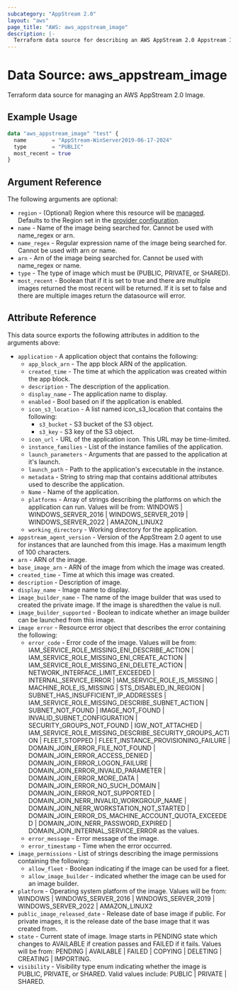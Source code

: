```yaml
---
subcategory: "AppStream 2.0"
layout: "aws"
page_title: "AWS: aws_appstream_image"
description: |-
  Terraform data source for describing an AWS AppStream 2.0 Appstream Image.
---
```


# Data Source: aws_appstream_image

Terraform data source for managing an AWS AppStream 2.0 Image.

## Example Usage

```terraform
data "aws_appstream_image" "test" {
  name        = "AppStream-WinServer2019-06-17-2024"
  type        = "PUBLIC"
  most_recent = true
}

```

## Argument Reference

The following arguments are optional:

* `region` - (Optional) Region where this resource will be [managed](https://docs.aws.amazon.com/general/latest/gr/rande.html#regional-endpoints). Defaults to the Region set in the [provider configuration](https://registry.terraform.io/providers/hashicorp/aws/latest/docs#aws-configuration-reference).
* `name` - Name of the image being searched for. Cannot be used with name_regex or arn.
* `name_regex` - Regular expression name of the image being searched for. Cannot be used with arn or name.
* `arn` - Arn of the image being searched for. Cannot be used with name_regex or name.
* `type` - The type of image which must be (PUBLIC, PRIVATE, or SHARED).
* `most_recent` - Boolean that if it is set to true and there are multiple images returned the most recent will be returned. If it is set to false and there are multiple images return the datasource will error.

## Attribute Reference

This data source exports the following attributes in addition to the arguments above:

* `application` - A application object that contains the following:
    * `app_block_arn` - The app block ARN of the application.
    * `created_time` - The time at which the application was created within the app block.
    * `description` - The description of the application.
    * `display_name` - The application name to display.
    * `enabled` - Bool based on if the application is enabled.
    * `icon_s3_location` - A list named icon_s3_location that contains the following:
        * `s3_bucket` - S3 bucket of the S3 object.
        * `s3_key` - S3 key of the S3 object.
    * `icon_url` - URL of the application icon. This URL may be time-limited.
    * `instance_families` - List of the instance families of the application.
    * `launch_parameters` - Arguments that are passed to the application at it's launch.
    * `launch_path` -  Path to the application's excecutable in the instance.
    * `metadata` - String to string map that contains additional attributes used to describe the application.
    * `Name` - Name of the application.
    * `platforms` - Array of strings describing the platforms on which the application can run.
      Values will be from: WINDOWS | WINDOWS_SERVER_2016 | WINDOWS_SERVER_2019 | WINDOWS_SERVER_2022 | AMAZON_LINUX2
    * `working_directory` - Working directory for the application.
* `appstream_agent_version` - Version of the AppStream 2.0 agent to use for instances that are launched from this image. Has a maximum length of 100 characters.
* `arn` - ARN of the image.
* `base_image_arn` - ARN of the image from which the image was created.
* `created_time` - Time at which this image was created.
* `description` - Description of image.
* `display_name` - Image name to display.
* `image_builder_name` - The name of the image builder that was used to created the private image. If the image is sharedthen the value is null.
* `image_builder_supported` - Boolean to indicate whether an image builder can be launched from this image.
* `image error` - Resource error object that describes the error containing the following:
    * `error_code` - Error code of the image. Values will be from: IAM_SERVICE_ROLE_MISSING_ENI_DESCRIBE_ACTION | IAM_SERVICE_ROLE_MISSING_ENI_CREATE_ACTION | IAM_SERVICE_ROLE_MISSING_ENI_DELETE_ACTION | NETWORK_INTERFACE_LIMIT_EXCEEDED | INTERNAL_SERVICE_ERROR | IAM_SERVICE_ROLE_IS_MISSING | MACHINE_ROLE_IS_MISSING | STS_DISABLED_IN_REGION | SUBNET_HAS_INSUFFICIENT_IP_ADDRESSES | IAM_SERVICE_ROLE_MISSING_DESCRIBE_SUBNET_ACTION | SUBNET_NOT_FOUND | IMAGE_NOT_FOUND | INVALID_SUBNET_CONFIGURATION | SECURITY_GROUPS_NOT_FOUND | IGW_NOT_ATTACHED | IAM_SERVICE_ROLE_MISSING_DESCRIBE_SECURITY_GROUPS_ACTION | FLEET_STOPPED | FLEET_INSTANCE_PROVISIONING_FAILURE | DOMAIN_JOIN_ERROR_FILE_NOT_FOUND | DOMAIN_JOIN_ERROR_ACCESS_DENIED | DOMAIN_JOIN_ERROR_LOGON_FAILURE | DOMAIN_JOIN_ERROR_INVALID_PARAMETER | DOMAIN_JOIN_ERROR_MORE_DATA | DOMAIN_JOIN_ERROR_NO_SUCH_DOMAIN | DOMAIN_JOIN_ERROR_NOT_SUPPORTED | DOMAIN_JOIN_NERR_INVALID_WORKGROUP_NAME | DOMAIN_JOIN_NERR_WORKSTATION_NOT_STARTED | DOMAIN_JOIN_ERROR_DS_MACHINE_ACCOUNT_QUOTA_EXCEEDED | DOMAIN_JOIN_NERR_PASSWORD_EXPIRED | DOMAIN_JOIN_INTERNAL_SERVICE_ERROR as the values.
    * `error_message` - Error message of the image.
    * `error_timestamp` - Time when the error occurred.
* `image_permissions` - List of strings describing the image permissions containing the following:
    * `allow_fleet` - Boolean indicating if the image can be used for a fleet.
    * `allow_image_builder` - indicated whether the image can be used for an image builder.
* `platform` - Operating system platform of the image. Values will be from: WINDOWS | WINDOWS_SERVER_2016 | WINDOWS_SERVER_2019 | WINDOWS_SERVER_2022 | AMAZON_LINUX2
* `public_image_released_date` - Release date of base image if public. For private images, it is the release date of the base image that it was created from.
* `state` - Current state of image. Image starts in PENDING state which changes to AVAILABLE if creation passes and FAILED if it fails. Values will be from: PENDING | AVAILABLE | FAILED | COPYING | DELETING | CREATING | IMPORTING.
* `visibility` - Visibility type enum indicating whether the image is PUBLIC, PRIVATE, or SHARED. Valid values include: PUBLIC | PRIVATE | SHARED.
